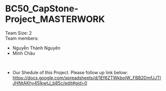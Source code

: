 # BC50_CapStone-Project_MASTERWORK
Team Size: 2
<br>
Team members:
* Nguyễn Thành Nguyên
<space> <space>
* Minh Châu
<br>

* Our Shedule of this Project. Please follow up link below:
<br> https://docs.google.com/spreadsheets/d/1Ef6ZTWkbojW_FBB2DmfJJTIJHNtAKhy45lkwtJ_b85c/edit#gid=0
